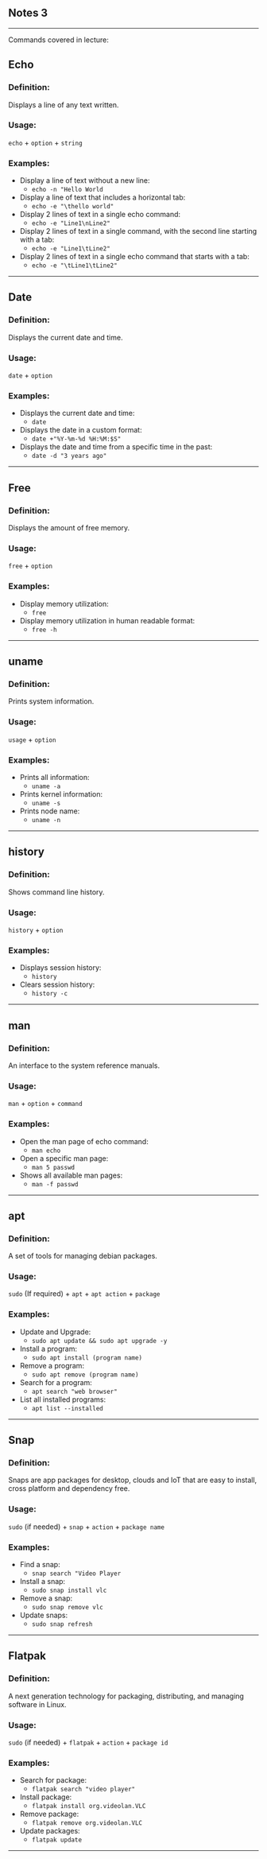 ## Notes 3
---
Commands covered in lecture:

## Echo
### Definition:
Displays a line of any text written.
### Usage:
`echo` + `option` + `string`
### Examples:
* Display a line of text without a new line:
  * `echo -n "Hello World`
* Display a line of text that includes a horizontal tab:
  * `echo -e "\thello world"`
* Display 2 lines of text in a single echo command:
  * `echo -e "Line1\nLine2"`
* Display 2 lines of text in a single command, with the second line starting with a tab:
  * `echo -e "Line1\tLine2"`
* Display 2 lines of text in a single echo command that starts with a tab:
  * `echo -e "\tLine1\tLine2"`

<hr>

## Date
### Definition:
Displays the current date and time.
### Usage:
`date` + `option`
### Examples:
* Displays the current date and time:
  * `date`
* Displays the date in a custom format:
  * `date +"%Y-%m-%d %H:%M:$S"`
* Displays the date and time from a specific time in the past:
  * `date -d "3 years ago"`

<hr>

## Free
### Definition:
Displays the amount of free memory.
### Usage:
`free` + `option`
### Examples:
* Display memory utilization:
  * `free`
* Display memory utilization in human readable format:
  * `free -h`

<hr>

## uname
### Definition:
Prints system information.
### Usage:
`usage` + `option`
### Examples:
* Prints all information:
  *  `uname -a`
* Prints kernel information:
  * `uname -s`
* Prints node name:
  * `uname -n`

<hr>

## history
### Definition:
Shows command line history.
### Usage:
`history` + `option`
### Examples:
* Displays session history:
  * `history`
* Clears session history:
  * `history -c`

<hr>

## man
### Definition:
An interface to the system reference manuals.
### Usage:
`man` + `option` + `command`
### Examples:
* Open the man page of echo command:
  *  `man echo`
* Open a specific man page:
  * `man 5 passwd`
* Shows all available man pages:
  * `man -f passwd`

<hr>

## apt
### Definition:
A set of tools for managing debian packages.
### Usage:
`sudo` (If required) + `apt` + `apt action` + `package`
### Examples:
* Update and Upgrade:
  * `sudo apt update && sudo apt upgrade -y`
* Install a program:
  * `sudo apt install (program name)`
* Remove a program:
  * `sudo apt remove (program name)`
* Search for a program:
  * `apt search "web browser"`
* List all installed programs:
  * `apt list --installed`

<hr>

## Snap
### Definition:
Snaps are app packages for desktop, clouds and IoT that are easy to install, cross platform and dependency free.
### Usage:
`sudo` (if needed) + `snap` + `action` + `package name`
### Examples:
* Find a snap:
  * `snap search "Video Player`
* Install a snap:
  * `sudo snap install vlc`
* Remove a snap:
  * `sudo snap remove vlc`
* Update snaps:
  * `sudo snap refresh`

<hr>

## Flatpak
### Definition:
A next generation technology for packaging, distributing, and managing software in Linux.
### Usage:
`sudo` (if needed) + `flatpak` + `action` + `package id`
### Examples:
* Search for package:
  * `flatpak search "video player"`
* Install package:
  * `flatpak install org.videolan.VLC`
* Remove package:
  * `flatpak remove org.videolan.VLC`
* Update packages:
  * `flatpak update`

<hr>